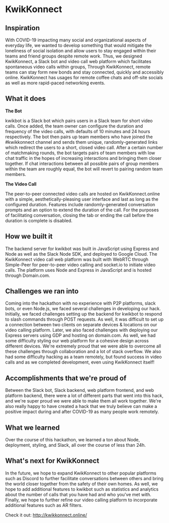 # KwikKonnect

## Inspiration
With COVID-19 impacting many social and organizational aspects of everyday life, we wanted to develop something that would mitigate the loneliness of social isolation and allow users to stay engaged within their teams and friend groups despite remote work. Thus, we designed KwikKonnect, a Slack bot and video call web platform which facilitates spontaneous video calls within groups, Through KwikKonnect, remote teams can stay form new bonds and stay connected, quickly and accessibly online. KwikKonnect has usages for remote coffee chats and off-site socials as well as more rapid-paced networking events.


## What it does
**The Bot**

kwikbot is a Slack bot which pairs users in a Slack team for short video calls. Once added, the team owner can configure the duration and frequency of the video calls, with defaults of 10 minutes and 24 hours respectively. The bot then pairs up team members who have joined the #kwikkonnect channel and sends them unique, randomly-generated links which redirect the users to a short, closed video call. 
After a certain number of matchmaking rounds, the bot targets pairs of team members with low chat traffic in the hopes of increasing interactions and bringing them closer together. If chat interactions between all possible pairs of group members within the team are roughly equal, the bot will revert to pairing random team members.

**The Video Call**

The peer-to-peer connected video calls are hosted on KwikKonnect.online with a simple, aesthetically-pleasing user interface and last as long as the configured duration. Features include randomly-generated conversation prompts and an option to extend the duration of the call. For the purposes of facilitating conversation, closing the tab or ending the call before the duration is complete is disabled.


## How we built it
The backend server for kwikbot was built in JavaScript using Express and Node as well as the Slack Node SDK, and deployed to Google Cloud.
The KwikKonnect video call web platform was built with WebRTC through Simple-Peer for peer-to-peer video calling and socket.io to initiate video calls. The platform uses Node and Express in JavaScript and is hosted through Domain.com.


## Challenges we ran into
Coming into the hackathon with no experience with P2P platforms, slack bots, or even Node.js, we faced several challenges in developing our hack. Initially, we faced challenges setting up the backend for kwikbot to respond to slash commands through POST requests. As well, it was difficult to set up a connection between two clients on separate devices & locations on our video calling platform. Later, we also faced challenges with deploying our Express servers using GDP and hosting on domain.com. As well, we had some difficulty styling our web platform for a cohesive design across different devices. We're extremely proud that we were able to overcome all these challenges through collaboration and a lot of stack overflow.
We also had some difficulty hacking as a team remotely, but found success in video calls and as we completed development, even using KwikKonnect itself!


## Accomplishments that we're proud of
Between the Slack bot, Slack backend, web platform frontend, and web platform backend, there were a lot of different parts that went into this hack, and we're super proud we were able to make them all work together. We're also really happy to have created a hack that we truly believe can make a positive impact during and after COVID-19 as many people work remotely.


## What we learned
Over the course of this hackathon, we learned a ton about Node, deployment, styling, and Slack, all over the course of less than 24h.


## What's next for KwikKonnect
In the future, we hope to expand KwikKonnect to other popular platforms such as Discord to further facilitate conversations between others and bring the world closer together from the safety of their own homes. As well, we hope to add additional features to kwikbot such as statistics and analytics about the number of calls that you have had and who you've met with. Finally, we hope to further refine our video calling platform to incorporate additional features such as AR filters.

Check it out: <a href="http://kwikkonnect.online/">http://kwikkonnect.online/</a>
